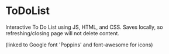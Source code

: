 # ToDoList
Interactive To Do List using JS, HTML, and CSS.
Saves locally, so refreshing/closing page will not delete content.

(linked to Google font 'Poppins' and font-awesome for icons)
